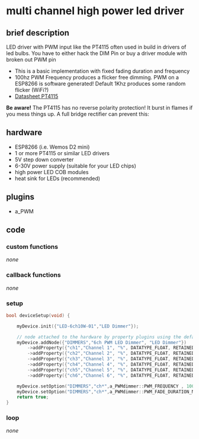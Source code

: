 # multi channel high power led driver

## brief description

LED driver with PWM input like the PT4115 often used in build in drivers of led bulbs.
You have to either hack the DIM Pin or buy a driver module with broken out PWM pin

* This is a basic implementation with fixed fading duration and frequency
* 100hz PWM Frequency produces a flicker free dimming. PWM on a ESP8266 is software generated! Default 1Khz produces some random flicker (WiFi?)
* [Datasheet PT4115](datasheet.lcsc.com/szlcsc/1811061811_PowTech-CR-PowTech-Shanghai-PT4115B89E-B_C15425.pdf) 

**Be aware!** The PT4115 has no reverse polarity protection! It burst in flames if you mess things up. A full bridge rectifier can prevent this:

## hardware

* ESP8266 (i.e. Wemos D2 mini)
* 1 or more PT4115 or similar LED drivers
* 5V step down converter
* 6-30V power supply (suitable for your LED chips)
* high power LED COB modules
* heat sink for LEDs (recommended)

## plugins

* a_PWM

## code

### custom functions

*none*

### callback functions 

*none*

### setup

```C++
bool deviceSetup(void) {

    myDevice.init({"LED-6ch10W-01","LED Dimmer"});

    // node attached to the hardware by property plugins using the default input handler
    myDevice.addNode({"DIMMERS","6ch PWM LED Dimmer", "LED Dimmer"})
        ->addProperty({"ch1","Channel 1", "%", DATATYPE_FLOAT, RETAINED, "0:100",SETTABLE,1,10,600,0}, PWM_ID, D3)    // GPIO00
        ->addProperty({"ch2","Channel 2", "%", DATATYPE_FLOAT, RETAINED, "0:100",SETTABLE,1,10,600,0}, PWM_ID, D4)    // GPIO02
        ->addProperty({"ch3","Channel 3", "%", DATATYPE_FLOAT, RETAINED, "0:100",SETTABLE,1,10,600,0}, PWM_ID, D5)    // GPIO14
        ->addProperty({"ch4","Channel 4", "%", DATATYPE_FLOAT, RETAINED, "0:100",SETTABLE,1,10,600,0}, PWM_ID, D6)    // GPIO12
        ->addProperty({"ch5","Channel 5", "%", DATATYPE_FLOAT, RETAINED, "0:100",SETTABLE,1,10,600,0}, PWM_ID, D7)    // GPIO13
        ->addProperty({"ch6","Channel 6", "%", DATATYPE_FLOAT, RETAINED, "0:100",SETTABLE,1,10,600,0}, PWM_ID, D8);   // GPIO15

    myDevice.setOption("DIMMERS","ch*",a_PWMdimmer::PWM_FREQUENCY , 100); // 100hz PWM Frequency as PWM on a ESP8266 is software generated. 1Khz produces some random flicker (WiFi?)
    myDevice.setOption("DIMMERS","ch*",a_PWMdimmer::PWM_FADE_DURATION_MS , 100); // 100ms transition time for soft start/stop
    return true;
}
```

### loop

*none*